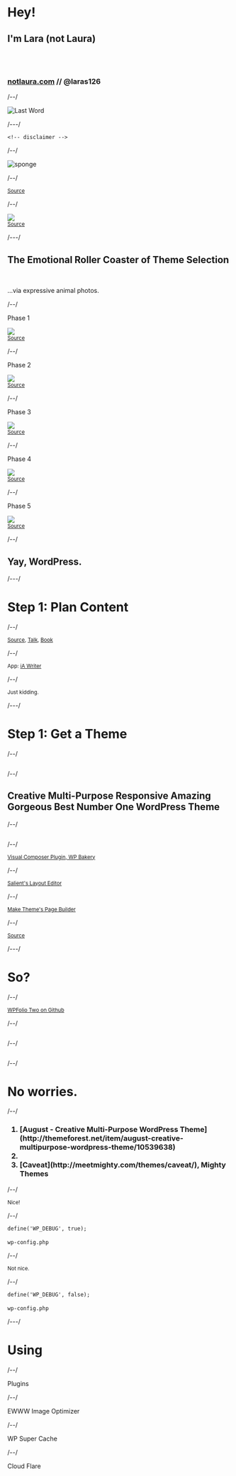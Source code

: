 
# <span class="fragment">Hey!</span>
## <span class="fragment">I'm <span class="special">Lara</span></span> <span class="fragment">(not Laura)</span>

<br>
<br>

### <span class="fragment">[notlaura.com](http://notlaura.com) <span class="grey">//</span> @laras126</span>

/--/

![Last Word](img/lastword.png)</div>

/---/

<code class="big grey">&lt;!-- disclaimer --></code>

/--/

<span class="unstyle-img">![sponge](img/sponge.jpg)</span>

/--/

<img src="img/black-box.jpg" alt="" data-fragment-index="1" class="fragment animal-photo unstyle-img">
<br>
<small data-fragment-index="1" class="fragment"><a href="http://ipimshop.com/black-box-jewelry-large/">Source</a></small>

/--/

<img src="img/transparent-box.jpg" class="animal-photo unstyle-img">
<br>
<small><a href="http://www.amazon.com/Sterilite-23508006-Modular-Stacking-Conatiners/dp/B00KAFLMQ6">Source</a></small>

/---/

<h2>The Emotional Roller Coaster of Theme Selection</h2>
<br>
<p class="fragment">...via expressive animal photos.</p>

/--/
<!-- Happy, browsing pretty themes. -->
<p class="meta-upper">Phase 1</p>
<div class="fragment">
	<img src="img/animals/happy-swimming-duck.jpg" class="animal-photo">
	<br>
	<small><a href="http://www.petinsuranceireland.com/news/happy-world-animal-day-from-pet-insurance-ireland/">Source</a></small>
</div>

/--/
<!-- Eyes bleeding because of choices. -->
<p class="meta-upper">Phase 2</p>
<div class="fragment">
	<img src="img/animals/crazy-eyes.jpg" class="animal-photo">
	<br>
	<small><a href="http://animals.howstuffworks.com/animal-facts/10-animals-seem-make-believe.htm">Source</a></small>
</div>

/--/
<!-- Installed theme. It's hard to use and I don't have video backgrounds for it. -->
<p class="meta-upper">Phase 3</p>
<div class="fragment">
	<img src="img/animals/overwhelmed.jpg" class="animal-photo">
	<br>
	<small><a href="http://www.petinsuranceireland.com/news/happy-world-animal-day-from-pet-insurance-ireland/">Source</a></small>
</div>

/--/
<!-- Angry. I just spent $50 on this and 10 hours. -->
<p class="meta-upper">Phase 4</p>
<div class="fragment">
	<img src="img/animals/angry-monkey.jpg" class="animal-photo">
	<br>
	<small><a href="http://www.petinsuranceireland.com/news/happy-world-animal-day-from-pet-insurance-ireland/">Source</a></small>
</div>

/--/
<!-- Apathetic. Just pay someone. -->
<p class="meta-upper">Phase 5</p>
<div class="fragment">
	<img src="img/animals/lazy-prariedog.jpg" class="animal-photo">
	<br>
	<small><a href="http://www.desktopwallpapers4.me/animals/lazy-meerkat-22798/">Source</a></small>
</div> 

/--/

## Yay, WordPress.

/---/

# Step 1: <span class="special fragment">Plan Content</span>

/--/

<img src="img/stephen-hay.jpg" alt="">
<br>
<small><a href="https://www.flickr.com/photos/szene/6217818601">Source</a>, <a href="https://www.youtube.com/watch?v=6e3m9qRj67o">Talk</a>, <a href="http://www.amazon.com/Responsive-Design-Workflow-Stephen-Hay/dp/0321887867">Book</a></small>

/--/

<img src="img/content-archive.png" class="unstyle-img" alt="">
<br>
<small>App: <a href="https://ia.net/writer/">iA Writer</a></small>

/--/

<img src="img/no-content-archive.png" class="unstyle-img" alt="">
<br>
<small>Just kidding.</small>

/---/

# Step 1: <span class="special fragment">Get a Theme</span>

/--/

<img src="img/smorgasburg.png" class="unstyle-img" alt="">

/--/

## Creative Multi-Purpose Responsive Amazing Gorgeous Best Number One WordPress Theme

/--/

<img src="img/popular-themes.png" alt="" class="unstyle-img">

/--/

<img src="img/visual-composer-screen.png" alt="">
<br>
<small><a href="http://codecanyon.net/item/visual-composer-page-builder-for-wordpress/242431">Visual Composer Plugin, WP Bakery</a></small>

/--/

<img src="img/layout-editor.png" alt="">
<br>
<small><a href="http://themeforest.net/item/salient-responsive-multipurpose-theme/4363266">Salient's Layout Editor</a></small>

/--/

<img src="img/page-builder.png" alt="">
<br>
<small><a href="https://thethemefoundry.com/wordpress-themes/make/">Make Theme's Page Builder</a></small>

/--/

<img src="img/animals/caged-bear.jpg" alt="">
<br>
<small><a href="http://animaluntamed.yuku.com/topic/357/Excellent-Wild-Photography?page=6#.VjQ85K6rRE4">Source</a></small>

/---/

# So?

/--/

<img src="img/wpfolio-github.png" alt="" class="unstyle-img">
<br>
<small><a href="https://github.com/laras126/wpfolio-two">WPFolio Two on Github</a></small>

/--/

<img src="img/vc-editor.png" alt="">

/--/

<img src="img/vc-editor-vomit.png" alt="">

/--/

# No worries.

/--/

<h3>
	<ol>
		<li>[August - Creative Multi-Purpose WordPress Theme](http://themeforest.net/item/august-creative-multipurpose-wordpress-theme/10539638)</li>
		<li></li>
		<li>[Caveat](http://meetmighty.com/themes/caveat/), Mighty Themes</li>
	</ol>
</h3>

/--/

<img src="img/mighty-files.png" alt="">
<br>
<small>Nice!</small>

/--/

<code class="bigger">define('WP_DEBUG', true);</code>
<br>
<br>
<code class="grey">wp-config.php</code>

/--/

<img src="img/mighty-errors.png" alt="">
<br>
<small>Not nice.</small>

/--/

<code class="bigger">define('WP_DEBUG', false);</code>
<br>
<br>
<code class="grey">wp-config.php</code>


/---/

# Using

/--/

Plugins

/--/

EWWW Image Optimizer

/--/

WP Super Cache

/--/

Cloud Flare
